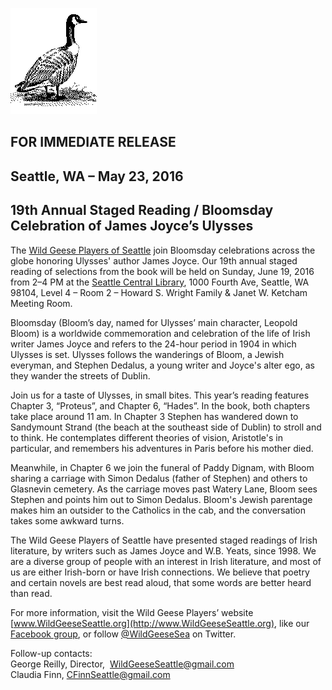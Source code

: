 [![[Goose]](../../../images/goose.gif)](../../../index.html)

FOR IMMEDIATE RELEASE
---------------------

Seattle, WA – May 23, 2016
--------------------------

19th Annual Staged Reading / Bloomsday Celebration of James Joyce’s Ulysses
---------------------------------------------------------------------------

The [Wild Geese Players of
Seattle](http://www.wildgeeseseattle.org/index.html) join Bloomsday
celebrations across the globe honoring Ulysses' author James Joyce. Our
19th annual staged reading of selections from the book will be held on
Sunday, June 19, 2016 from 2–4 PM at the [Seattle Central
Library](http://www.spl.org/calendar-of-events), 1000 Fourth Ave,
Seattle, WA 98104, Level 4 – Room 2 – Howard S. Wright Family & Janet W.
Ketcham Meeting Room.

Bloomsday (Bloom’s day, named for Ulysses’ main character, Leopold
Bloom) is a worldwide commemoration and celebration of the life of Irish
writer James Joyce and refers to the 24-hour period in 1904 in which
Ulysses is set. Ulysses follows the wanderings of Bloom, a Jewish
everyman, and Stephen Dedalus, a young writer and Joyce's alter ego, as
they wander the streets of Dublin.

Join us for a taste of Ulysses, in small bites. This year’s reading
features Chapter 3, “Proteus”, and Chapter 6, “Hades”. In the book, both
chapters take place around 11 am. In Chapter 3 Stephen has wandered down
to Sandymount Strand (the beach at the southeast side of Dublin) to
stroll and to think. He contemplates different theories of vision,
Aristotle's in particular, and remembers his adventures in Paris before
his mother died.

Meanwhile, in Chapter 6 we join the funeral of Paddy Dignam, with Bloom
sharing a carriage with Simon Dedalus (father of Stephen) and others to
Glasnevin cemetery. As the carriage moves past Watery Lane, Bloom sees
Stephen and points him out to Simon Dedalus. Bloom's Jewish parentage
makes him an outsider to the Catholics in the cab, and the conversation
takes some awkward turns.

The Wild Geese Players of Seattle have presented staged readings of
Irish literature, by writers such as James Joyce and W.B. Yeats, since
1998. We are a diverse group of people with an interest in Irish
literature, and most of us are either Irish-born or have Irish
connections. We believe that poetry and certain novels are best read
aloud, that some words are better heard than read.

For more information, visit the Wild Geese Players’ website
[www.WildGeeseSeattle.org](http://www.WildGeeseSeattle.org), like our
[Facebook group](https://www.facebook.com/groups/51261017427/), or
follow [@WildGeeseSea](http://twitter.com/wildgeesesea) on Twitter.

Follow-up contacts: \
 George Reilly, Director,  WildGeeseSeattle@gmail.com \
 Claudia Finn, CFinnSeattle@gmail.com
